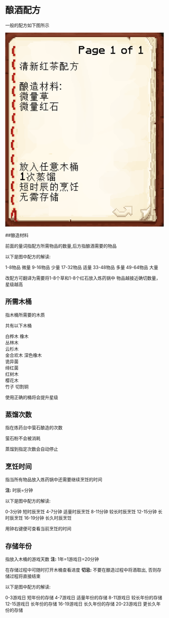 # 酿酒配方

一般的配方如下图所示

![](image/recipe.png)

##酿造材料

前面的量词指配方所需物品的数量,后方指酿酒需要的物品

以下是图中配方的解读:

1-8物品   微量
9-16物品  少量
17-32物品 适量
33-48物品 多量
49-64物品 大量

改配方可翻译为需要将1-8个草和1-8个红石放入炼药锅中
物品越接近确切数量，星级越高

## 所需木桶

指木桶所需要的木质

共有以下木桶

白桦木
橡木   
丛林木   
云杉木   
金合欢木
深色橡木  
诡异菌  
绯红菌  
红树木  
樱花木  
竹子
切割铜

使用正确的桶将会提升星级

## 蒸馏次数

指在炼药台中萤石酿造的次数

萤石粉不会被消耗

蒸馏到指定次数会自动停止

## 烹饪时间

指当所有物品放入炼药锅中还需要继续烹饪的时间

**注:** 时辰=分钟

以下是图中配方的解读:

0-3分钟   短时辰烹饪 
4-7分钟   适量时辰烹饪
8-11分钟  较长时辰烹饪
12-15分钟 长时辰烹饪
16-19分钟 长久时辰烹饪

用钟右键便可查看当前烹饪的时间

## 存储年份

指放入木桶的游戏天数
**注:** 1年=1游戏日=20分钟

在存储过程中可随时打开木桶查看进度
**切忌:** 不要在酿造过程中将酒取出, 否则存储过程将直接结束

以下是图中配方的解读:

0-3游戏日   短年份的存储
4-7游戏日   适量年份的存储
8-11游戏日  较长年份的存储
12-15游戏日 长年份的存储
16-19游戏日 长久年份的存储
20-23游戏日 更长久年份的存储

